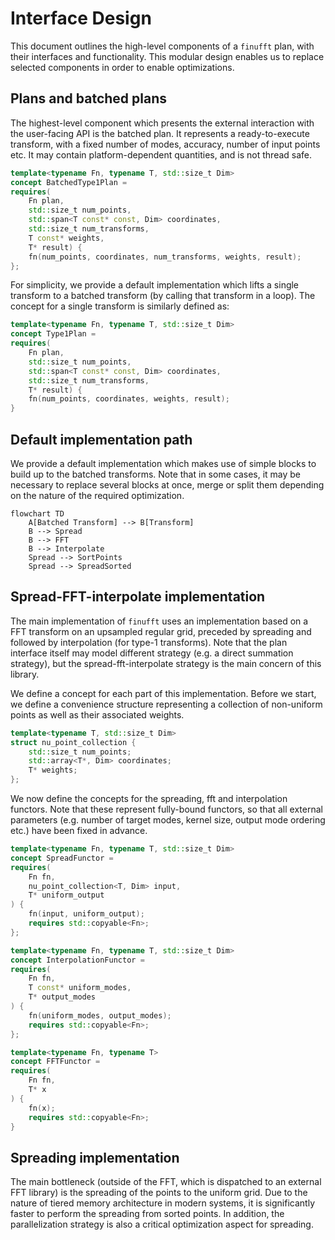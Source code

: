 # Interface Design

This document outlines the high-level components of a `finufft` plan, with their interfaces and functionality.
This modular design enables us to replace selected components in order to enable optimizations.



## Plans and batched plans

The highest-level component which presents the external interaction with the user-facing API is the
batched plan. It represents a ready-to-execute transform, with a fixed number of modes, accuracy,
number of input points etc. It may contain platform-dependent quantities, and is not thread safe.
```c++
template<typename Fn, typename T, std::size_t Dim>
concept BatchedType1Plan = 
requires(
    Fn plan,
    std::size_t num_points,
    std::span<T const* const, Dim> coordinates,
    std::size_t num_transforms,
    T const* weights,
    T* result) {
    fn(num_points, coordinates, num_transforms, weights, result);
};
```

For simplicity, we provide a default implementation which lifts a single transform
to a batched transform (by calling that transform in a loop). The concept for a single
transform is similarly defined as:
```c++
template<typename Fn, typename T, std::size_t Dim>
concept Type1Plan =
requires(
    Fn plan,
    std::size_t num_points,
    std::span<T const* const, Dim> coordinates,
    std::size_t num_transforms,
    T* result) {
    fn(num_points, coordinates, weights, result);
}
```

## Default implementation path
We provide a default implementation which makes use of simple blocks to build up to the batched transforms.
Note that in some cases, it may be necessary to replace several blocks at once, merge or split them depending
on the nature of the required optimization.

```mermaid
flowchart TD
    A[Batched Transform] --> B[Transform]
    B --> Spread
    B --> FFT
    B --> Interpolate
    Spread --> SortPoints
    Spread --> SpreadSorted
```


## Spread-FFT-interpolate implementation

The main implementation of `finufft` uses an implementation based on a FFT transform on an upsampled regular grid,
preceded by spreading and followed by interpolation (for type-1 transforms).
Note that the plan interface itself may model different strategy (e.g. a direct summation strategy), but the
spread-fft-interpolate strategy is the main concern of this library.

We define a concept for each part of this implementation. Before we start, we define a convenience structure
representing a collection of non-uniform points as well as their associated weights.
```c++
template<typename T, std::size_t Dim>
struct nu_point_collection {
    std::size_t num_points;
    std::array<T*, Dim> coordinates;
    T* weights;
};
```

We now define the concepts for the spreading, fft and interpolation functors.
Note that these represent fully-bound functors, so that all external parameters
(e.g. number of target modes, kernel size, output mode ordering etc.) have been fixed in advance.
```c++
template<typename Fn, typename T, std::size_t Dim>
concept SpreadFunctor =
requires(
    Fn fn,
    nu_point_collection<T, Dim> input,
    T* uniform_output
) {
    fn(input, uniform_output);
    requires std::copyable<Fn>;
};

template<typename Fn, typename T, std::size_t Dim>
concept InterpolationFunctor = 
requires(
    Fn fn,
    T const* uniform_modes,
    T* output_modes
) {
    fn(uniform_modes, output_modes);
    requires std::copyable<Fn>;
};

template<typename Fn, typename T>
concept FFTFunctor =
requires(
    Fn fn,
    T* x
) {
    fn(x);
    requires std::copyable<Fn>;
}
```

## Spreading implementation
The main bottleneck (outside of the FFT, which is dispatched to an external FFT library)
is the spreading of the points to the uniform grid. Due to the nature of tiered memory architecture
in modern systems, it is significantly faster to perform the spreading from sorted points.
In addition, the parallelization strategy is also a critical optimization aspect for spreading.



